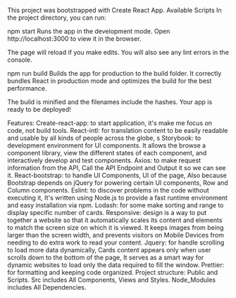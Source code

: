 
This project was bootstrapped with Create React App.
Available Scripts In the project directory, you can run:

npm start
Runs the app in the development mode. Open http://localhost:3000 to view it in the browser.

The page will reload if you make edits. You will also see any lint errors in the console.

npm run build
Builds the app for production to the build folder. It correctly bundles React in production mode and optimizes the build for the best performance.

The build is minified and the filenames include the hashes. Your app is ready to be deployed!

Features:
Create-react-app: to start application, it's make me focus on code, not build tools.
React-intl: for translation content to be easily readable and usable by all kinds of people across the globe, s
Storybook: to development environment for UI components. It allows the browse a component library, view the different states of each component, and interactively develop and test components.
Axios: to make request information from the API, Call the API Endpoint and Output it so we can see it.
React-bootstrap: to handle UI Components, UI of the page, Also because Bootstrap depends on jQuery for powering certain UI components, Row and Column components.
Eslint: to discover problems in the code without executing it, It's written using Node.js to provide a fast runtime environment and easy installation via npm.
Lodash: for some make sorting and range to display specific number of cards.
Responsive: design is a way to put together a website so that it automatically scales its content and elements to match the screen size on which it is viewed. It keeps images from being larger than the screen width, and prevents visitors on Mobile Devices from needing to do extra work to read your content.
Jquery: for handle scrolling to load more data dynamically, Cards content appears only when user scrolls down to the bottom of the page, It serves as a smart way for dynamic websites to load only the data required to fill the window.
Prettier: for formatting and keeping code organized.
Project structure:
Public and Scripts.
Src includes All Components, Views and Styles.
Node_Modules includes All Dependencies.
